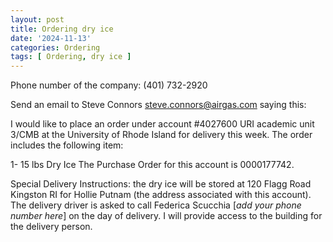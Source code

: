 ```yaml
---
layout: post
title: Ordering dry ice
date: '2024-11-13'
categories: Ordering
tags: [ Ordering, dry ice ]
---
```


Phone number of the company: (401) 732-2920

Send an email to Steve Connors <steve.connors@airgas.com> saying this:

I would like to place an order under account #4027600 URI academic unit 3/CMB at the University of Rhode Island for delivery this week. The order includes the following item:

1- 15 lbs Dry Ice
The Purchase Order for this account is 0000177742.

Special Delivery Instructions: the dry ice will be stored at 120 Flagg Road Kingston RI for Hollie Putnam (the address associated with this account). The delivery driver is asked to call Federica Scucchia [_add your phone number here_] on the day of delivery. I will provide access to the building for the delivery person.
